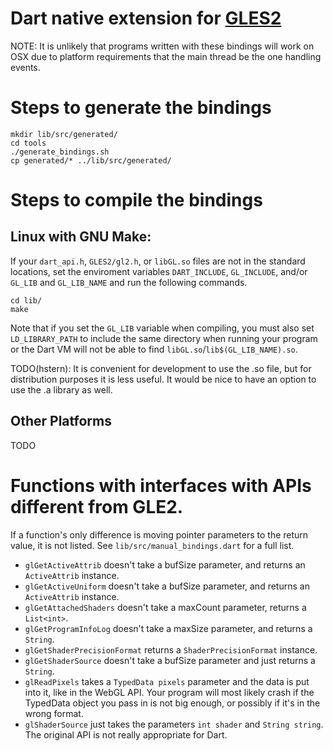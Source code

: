 # Dart native extension for [GLES2](https://www.khronos.org/opengles/2_X/)

NOTE: It is unlikely that programs written with these bindings will work on OSX
due to platform requirements that the main thread be the one handling events.

# Steps to generate the bindings
```shell
mkdir lib/src/generated/
cd tools
./generate_bindings.sh
cp generated/* ../lib/src/generated/
```
# Steps to compile the bindings

## Linux with GNU Make:
If your `dart_api.h`, `GLES2/gl2.h`, or `libGL.so` files are not in the
standard locations, set the enviroment variables `DART_INCLUDE`, `GL_INCLUDE`,
and/or `GL_LIB` and `GL_LIB_NAME` and run the following commands.

```shell
cd lib/
make
```
Note that if you set the `GL_LIB` variable when compiling, you must also set
`LD_LIBRARY_PATH` to include the same directory when running your program or
the Dart VM will not be able to find `libGL.so`/`lib$(GL_LIB_NAME).so`.

TODO(hstern): It is convenient for development to use the .so file,
but for distribution purposes it is less useful. It would be nice to have an
option to use the .a library as well.

## Other Platforms
TODO

# Functions with interfaces with APIs different from GLE2.
If a function's only difference is moving pointer parameters to the return
value, it is not listed. See `lib/src/manual_bindings.dart` for a full list.

- `glGetActiveAttrib` doesn't take a bufSize parameter, and returns an
  `ActiveAttrib` instance.
- `glGetActiveUniform` doesn't take a bufSize parameter, and returns an
  `ActiveAttrib` instance.
- `glGetAttachedShaders` doesn't take a maxCount parameter, returns a
  `List<int>`.
- `glGetProgramInfoLog` doesn't take a maxSize parameter, and returns a
  `String`.
- `glGetShaderPrecisionFormat` returns a `ShaderPrecisionFormat` instance.
- `glGetShaderSource` doesn't take a bufSize parameter and just returns a
  `String`.
- `glReadPixels` takes a `TypedData pixels` parameter and the data is put into
  it, like in the WebGL API. Your program will most likely crash if the
  TypedData object you pass in is not big enough, or possibly if it's in the wrong
  format.
- `glShaderSource` just takes the parameters `int shader` and `String string`.
  The original API is not really appropriate for Dart.
